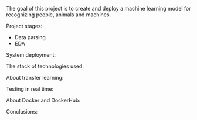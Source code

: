 The goal of this project is to create and deploy a machine learning model for recognizing people, animals and machines.

Project stages: 
- Data parsing
- EDA


System deployment: 

The stack of technologies used:


About transfer learning:

Testing in real time:

About Docker and DockerHub:

Conclusions:
